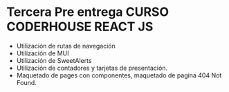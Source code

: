 # Tercera Pre entrega CURSO CODERHOUSE REACT JS

- Utilización de rutas de navegación
- Utilización de MUI
- Utilización de SweetAlerts
- Utilización de contadores y tarjetas de presentación.
- Maquetado de pages con componentes, maquetado de pagina 404 Not Found.
